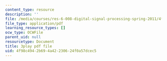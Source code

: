 ```yaml
---
content_type: resource
description: ''
file: /media/courses/res-6-008-digital-signal-processing-spring-2011/4f98c4942b694a42230624f0a57dcec5_dHveJh0UbY8.pdf
file_type: application/pdf
learning_resource_types: []
ocw_type: OCWFile
parent_uid: null
resourcetype: Document
title: 3play pdf file
uid: 4f98c494-2b69-4a42-2306-24f0a57dcec5
---
```

